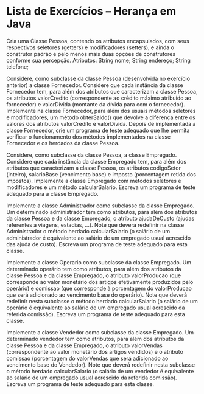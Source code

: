 # Lista de Exercícios – Herança em Java

Cria uma Classe Pessoa, contendo os atributos encapsulados, com seus respectivos seletores (getters) e modificadores (setters), e ainda o construtor padrão e pelo menos mais duas opções de construtores conforme sua percepção. Atributos: String nome; String endereço; String telefone;

Considere, como subclasse da classe Pessoa (desenvolvida no exercício anterior) a classe Fornecedor. Considere que cada instância da classe Fornecedor tem, para além dos atributos que caracterizam a classe Pessoa, os atributos valorCredito (correspondente ao crédito máximo atribuído ao fornecedor) e valorDivida (montante da dívida para com o fornecedor). Implemente na classe Fornecedor, para além dos usuais métodos seletores e modificadores, um método obterSaldo() que devolve a diferença entre os valores dos atributos valorCredito e valorDivida. Depois de implementada a classe Fornecedor, crie um programa de teste adequado que lhe permita verificar o funcionamento dos métodos implementados na classe Fornecedor e os herdados da classe Pessoa.

Considere, como subclasse da classe Pessoa, a classe Empregado. Considere que cada instância da classe Empregado tem, para além dos atributos que caracterizam a classe Pessoa, os atributos codigoSetor (inteiro), salarioBase (vencimento base) e imposto (porcentagem retida dos impostos). Implemente a classe Empregado com métodos seletores e modificadores e um método calcularSalario. Escreva um programa de teste adequado para a classe Empregado.

Implemente a classe Administrador como subclasse da classe Empregado. Um determinado administrador tem como atributos, para além dos atributos da classe Pessoa e da classe Empregado, o atributo ajudaDeCusto (ajudas referentes a viagens, estadias, ...). Note que deverá redefinir na classe Administrador o método herdado calcularSalario (o salário de um administrador é equivalente ao salário de um empregado usual acrescido das ajuda de custo). Escreva um programa de teste adequado para esta classe.

Implemente a classe Operario como subclasse da classe Empregado. Um determinado operário tem como atributos, para além dos atributos da classe Pessoa e da classe Empregado, o atributo valorProducao (que corresponde ao valor monetário dos artigos efetivamente produzidos pelo operário) e comissao (que corresponde à porcentagem do valorProducao que será adicionado ao vencimento base do operário). Note que deverá redefinir nesta subclasse o método herdado calcularSalario (o salário de um operário é equivalente ao salário de um empregado usual acrescido da referida comissão). Escreva um programa de teste adequado para esta classe.

Implemente a classe Vendedor como subclasse da classe Empregado. Um determinado vendedor tem como atributos, para além dos atributos da classe Pessoa e da classe Empregado, o atributo valorVendas (correspondente ao valor monetário dos artigos vendidos) e o atributo comissao (porcentagem do valorVendas que será adicionado ao vencimento base do Vendedor). Note que deverá redefinir nesta subclasse o método herdado calcularSalario (o salário de um vendedor é equivalente ao salário de um empregado usual acrescido da referida comissão). Escreva um programa de teste adequado para esta classe.
